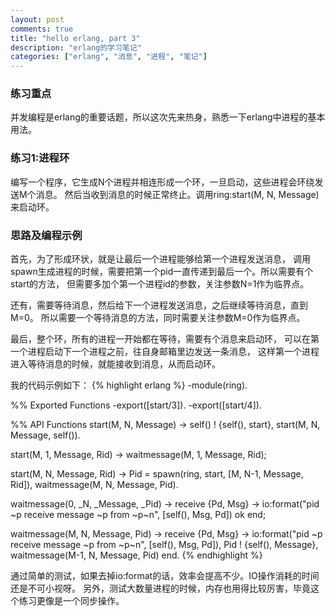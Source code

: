 ```yaml
---
layout: post
comments: true
title: "hello erlang, part 3"
description: "erlang的学习笔记"
categories: ["erlang", "消息", "进程", "笔记"]
---
```


### 练习重点
并发编程是erlang的重要话题，所以这次先来热身，熟悉一下erlang中进程的基本用法。

### 练习1:进程环
编写一个程序，它生成N个进程并相连形成一个环，一旦启动，这些进程会环绕发送M个消息。
然后当收到消息的时候正常终止。调用ring:start(M, N, Message)来启动环。

### 思路及编程示例
首先，为了形成环状，就是让最后一个进程能够给第一个进程发送消息，
调用spawn生成进程的时候，需要把第一个pid一直传递到最后一个。所以需要有个start的方法，
但需要多加个第一个进程id的参数，关注参数N=1作为临界点。

还有，需要等待消息，然后给下一个进程发送消息，之后继续等待消息，直到M=0。
所以需要一个等待消息的方法，同时需要关注参数M=0作为临界点。

最后，整个环，所有的进程一开始都在等待，需要有个消息来启动环，
可以在第一个进程启动下一个进程之前，往自身邮箱里边发送一条消息，
这样第一个进程进入等待消息的时候，就能接收到消息，从而启动环。

我的代码示例如下：
{% highlight erlang %}
-module(ring).

%% Exported Functions
-export([start/3]).
-export([start/4]).

%% API Functions
start(M, N, Message) ->
  self() ! {self(), start},
  start(M, N, Message, self()).

start(M, 1, Message, Rid) ->
  waitmessage(M, 1, Message, Rid);

start(M, N, Message, Rid) ->
  Pid = spawn(ring, start, [M, N-1, Message, Rid]),
  waitmessage(M, N, Message, Pid).

waitmessage(0, _N, _Message, _Pid) ->
  receive
    {Pd, Msg} ->
      io:format("pid ~p receive message ~p from ~p~n", [self(), Msg, Pd])
      ok
  end;

waitmessage(M, N, Message, Pid) ->
  receive
    {Pd, Msg} ->
      io:format("pid ~p receive message ~p from ~p~n", [self(), Msg, Pd]),
      Pid ! {self(), Message},
      waitmessage(M-1, N, Message, Pid)
  end.
{% endhighlight %}

通过简单的测试，如果去掉io:format的话，效率会提高不少。IO操作消耗的时间还是不可小视呀。
另外，测试大数量进程的时候，内存也用得比较厉害，毕竟这个练习更像是一个同步操作。
